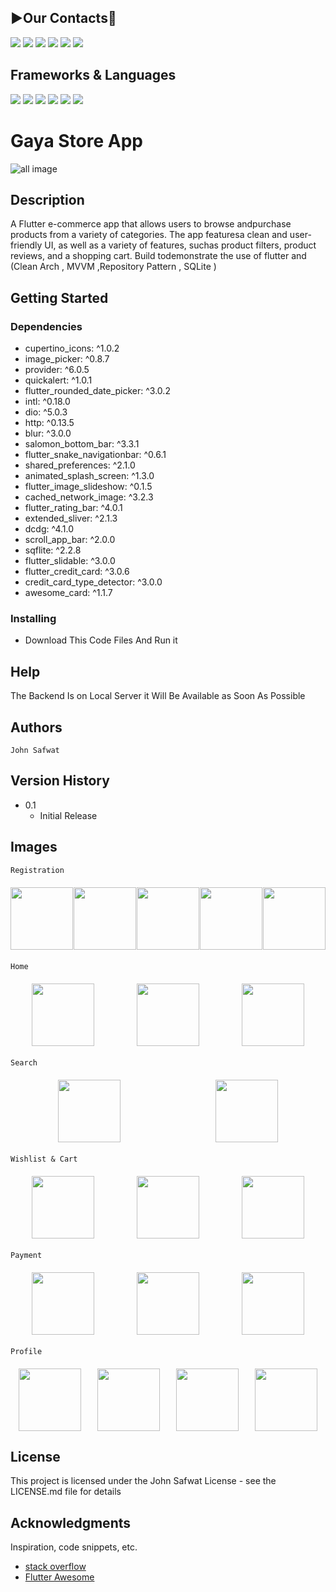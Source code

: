 ## **▶️Our Contacts📱**
<a href="mailto:johnsafwat362@gmail.com"><img src="https://img.shields.io/badge/Gmail-D14836?style=for-the-badge&logo=gmail&logoColor=white"/></a>
<a href="https://github.com/john-safwat"><img src="https://img.shields.io/badge/GitHub-100000?style=for-the-badge&logo=github&logoColor=white"/></a>
<a href="https://www.linkedin.com/in/john-safwat-b3645427a/" title="LinkedIn"><img src="https://img.shields.io/badge/LinkedIn-0077B5?style=for-the-badge&logo=linkedin&logoColor=white"/></a>
<a href="https://www.facebook.com/john.safwat.77/" title="LinkedIn"><img src="https://img.shields.io/badge/Facebook-1877F2?style=for-the-badge&logo=facebook&logoColor=white"/></a>
<a href="https://www.instagram.com/john_s_911/" title="LinkedIn"><img src="https://img.shields.io/badge/Instagram-E4405F?style=for-the-badge&logo=instagram&logoColor=white"/></a>
<a href="https://www.behance.net/johnsafwat" title="LinkedIn"><img src="https://img.shields.io/badge/-Behance-blue?style=for-the-badge&logo=behance&logoColor=white"/></a>

## Frameworks & Languages 
<img src = "https://img.shields.io/badge/Flutter-02569B?style=for-the-badge&logo=flutter&logoColor=white">
<img src = "https://img.shields.io/badge/Dart-0175C2?style=for-the-badge&logo=dart&logoColor=white">
<img src = "https://img.shields.io/badge/Laravel-FF2D20?style=for-the-badge&logo=laravel&logoColor=white">
<img src = "https://img.shields.io/badge/PHP-777BB4?style=for-the-badge&logo=php&logoColor=white">
<img src = "https://img.shields.io/badge/HTML5-E34F26?style=for-the-badge&logo=html5&logoColor=white">
<img src = "https://img.shields.io/badge/CSS3-1572B6?style=for-the-badge&logo=css3&logoColor=white">

# Gaya Store App

![all image](https://firebasestorage.googleapis.com/v0/b/e-commerce-5d02e.appspot.com/o/App_Screen_MockupsForFree.png?alt=media&token=a254f2fb-4a3e-468b-861b-1252d6376e1e)
## Description

A Flutter e-commerce app that allows users to browse andpurchase products from a variety of categories. The app featuresa clean and user-friendly UI, as well as a variety of features, suchas product filters, product reviews, and a shopping cart. Build todemonstrate the use of flutter and
(Clean Arch , MVVM ,Repository Pattern , SQLite )

## Getting Started

### Dependencies

* cupertino_icons: ^1.0.2
* image_picker: ^0.8.7
* provider: ^6.0.5
* quickalert: ^1.0.1
* flutter_rounded_date_picker: ^3.0.2
* intl: ^0.18.0
* dio: ^5.0.3
* http: ^0.13.5
* blur: ^3.0.0
* salomon_bottom_bar: ^3.3.1
* flutter_snake_navigationbar: ^0.6.1
* shared_preferences: ^2.1.0
* animated_splash_screen: ^1.3.0
* flutter_image_slideshow: ^0.1.5
* cached_network_image: ^3.2.3
* flutter_rating_bar: ^4.0.1
* extended_sliver: ^2.1.3
* dcdg: ^4.1.0
* scroll_app_bar: ^2.0.0
* sqflite: ^2.2.8
* flutter_slidable: ^3.0.0
* flutter_credit_card: ^3.0.6
* credit_card_type_detector: ^3.0.0
* awesome_card: ^1.1.7

### Installing

* Download This Code Files And Run it 

## Help

The Backend Is on Local Server it Will Be Available as Soon As Possible

## Authors

````
John Safwat
````

## Version History

* 0.1
    * Initial Release

## Images 
````
Registration 
````
<div style= "display : flex ; justify-content: space-around ; margin : 20px 0px">
<img src = "https://firebasestorage.googleapis.com/v0/b/e-commerce-5d02e.appspot.com/o/Screenshot_20230515_211726.png?alt=media&token=aa87e206-59c6-406f-8be0-74ed6a7a5ceb" width = "100px">
<img src = "https://firebasestorage.googleapis.com/v0/b/e-commerce-5d02e.appspot.com/o/Screenshot_20230515_211758.png?alt=media&token=e9108c58-69a6-4285-9c5d-d56b32b6369b" width = "100px">
<img src = "https://firebasestorage.googleapis.com/v0/b/e-commerce-5d02e.appspot.com/o/Screenshot_20230515_211814.png?alt=media&token=59381e38-f89d-469a-a48c-d241902136db" width = "100px">
<img src = "https://firebasestorage.googleapis.com/v0/b/e-commerce-5d02e.appspot.com/o/Screenshot_20230515_211916.png?alt=media&token=8a2741e4-d430-4b02-910c-7002a4d1503d" width = "100px">
<img src = "https://firebasestorage.googleapis.com/v0/b/e-commerce-5d02e.appspot.com/o/Screenshot_20230515_211937.png?alt=media&token=2c3fdc98-151a-492f-9cd0-3f7dcc1f98bf" width = "100px">
</div>

````
Home 
````
<div style= "display : flex ; justify-content: space-around ; margin : 20px 0px">
<img src = "https://firebasestorage.googleapis.com/v0/b/e-commerce-5d02e.appspot.com/o/Screenshot_20230515_211955.png?alt=media&token=7ff0fa4b-962e-4c3c-838b-03e4fa350dae" width = "100px">
<img src = "https://firebasestorage.googleapis.com/v0/b/e-commerce-5d02e.appspot.com/o/Screenshot_20230515_212010.png?alt=media&token=1e76e9ec-8f57-496b-99b5-7dff9f6230b2" width = "100px">
<img src = "https://firebasestorage.googleapis.com/v0/b/e-commerce-5d02e.appspot.com/o/Screenshot_20230515_212102.png?alt=media&token=35e7742a-3dcb-4caa-9429-a03522ad6437" width = "100px">
</div>

````
Search
````
<div style= "display : flex ; justify-content: space-around ; margin : 20px 0px">
<img src = "https://firebasestorage.googleapis.com/v0/b/e-commerce-5d02e.appspot.com/o/Screenshot_20230515_212144.png?alt=media&token=15bfa2c0-6984-423d-a344-add27259c6be" width = "100px">
<img src = "https://firebasestorage.googleapis.com/v0/b/e-commerce-5d02e.appspot.com/o/Screenshot_20230515_212202.png?alt=media&token=d911190a-6e7b-4603-8506-79fc1fd23c79" width = "100px">
</div>

````
Wishlist & Cart
````
<div style= "display : flex ; justify-content: space-around ; margin : 20px 0px">
<img src = "https://firebasestorage.googleapis.com/v0/b/e-commerce-5d02e.appspot.com/o/Screenshot_20230515_212216.png?alt=media&token=b8c48296-3444-48cc-88cc-4ef5d8c2d3a5" width = "100px">
<img src = "https://firebasestorage.googleapis.com/v0/b/e-commerce-5d02e.appspot.com/o/Screenshot_20230515_212224.png?alt=media&token=6f8fa721-d2bb-4a25-8354-d24a2e6123e0" width = "100px">
<img src = "https://storage.googleapis.com/e-commerce-5d02e.appspot.com/Screenshot_20230515_212539.png?GoogleAccessId=service-996768642569@gcp-sa-firebasestorage.iam.gserviceaccount.com&Expires=1689085059&Signature=AUx5xMXRaYPR/QwipwRoiAvU3SazUk7SAS98c/gGMhnnmOunYuB1qcZAV6mpdA1sKtZqtUe836Fv3VV3OdIw8nyOeC3rL9SisqegEx/pQ5Q7H2MB1C4AapPx166kQZIafU72yGEq%2Bzosu1tBfAGN4CpFOwx0MtDL6zO6oDM%2B0d7Yok4L/6jtDH5ooTTWkr/M53nXgn57YeckLNnvB5oHp7jJLNifdvJXHmqzCwAF2%2BYGNZ1NHFYykDJJoHvoQTR02XeSn/44%2BOmHa1mLqk%2BIBkGNpcx/nbq5Jm5eRmfT%2B9tGG4rCWqszdxaQBaeXF/oCkx2prCxRJ8csm4VEvYQAvQ%3D%3D" width = "100px">
</div>

````
Payment
````
<div style= "display : flex ; justify-content: space-around ; margin : 20px 0px">
<img src = "https://firebasestorage.googleapis.com/v0/b/e-commerce-5d02e.appspot.com/o/Screenshot_20230515_212638.png?alt=media&token=872ceb91-99aa-4a6b-a32f-1db7c200077c" width = "100px">
<img src = "https://firebasestorage.googleapis.com/v0/b/e-commerce-5d02e.appspot.com/o/Screenshot_20230515_212722.png?alt=media&token=d8639a66-933d-45b2-841d-bfa0a943fde2" width = "100px">
<img src = "https://storage.googleapis.com/e-commerce-5d02e.appspot.com/Screenshot_20230515_212744.png?GoogleAccessId=service-996768642569@gcp-sa-firebasestorage.iam.gserviceaccount.com&Expires=1689085148&Signature=H0Yl3TEQ1FV/zH0aj7dDV1J9bSlTWpKzziGLFYKyHYzA94o4LYeGnv5Rif58HI3Dhye3gbjYqmUylwDcxtWT3hqZdpxjsxeuq7q7VVPWAZKCKqsrYXRhxH349TsE8uxS2nXR3KhcVJTNVi%2BaBUKaTyyyYwR8LTTBFjkpe4sRjVdIUWIMgU82/zv3dS6xmy3fKLIVZvfdvVnaACXDNK1RKBoHegJ74M%2B7XBRkLjaogDMuvAwLORjpNeeHjhqtF%2B5zw4C7TypDv5rHc2QJl5yyqaG1O98cAvXPL9y32JfNv76Rho0kMaLmuOkEVGpeFp3cxN4ln5zgf5sG8IAO90gZpg%3D%3D" width = "100px">
</div>

````
Profile
````
<div style= "display : flex ; justify-content: space-around ; margin : 20px 0px">
<img src = "https://firebasestorage.googleapis.com/v0/b/e-commerce-5d02e.appspot.com/o/Screenshot_20230515_212753.png?alt=media&token=b3c01664-c896-47b2-883b-a20cda789dd3" width = "100px">
<img src = "https://firebasestorage.googleapis.com/v0/b/e-commerce-5d02e.appspot.com/o/Screenshot_20230515_212759.png?alt=media&token=a9cebc7c-cb02-4924-9393-5a6e2dfe9b4b" width = "100px">
<img src = "https://firebasestorage.googleapis.com/v0/b/e-commerce-5d02e.appspot.com/o/Screenshot_20230515_212806.png?alt=media&token=d2bef878-006e-4ba6-b780-347b23e95ffa" width = "100px">
<img src = "https://firebasestorage.googleapis.com/v0/b/e-commerce-5d02e.appspot.com/o/Screenshot_20230515_212821.png?alt=media&token=4cf4d1d3-5356-4926-b5e7-3838dc708539" width = "100px">
</div>




## License

This project is licensed under the John Safwat License - see the LICENSE.md file for details

## Acknowledgments

Inspiration, code snippets, etc.
* [stack overflow](https://stackoverflow.com/)
* [Flutter Awesome](https://flutterawesome.com/)
